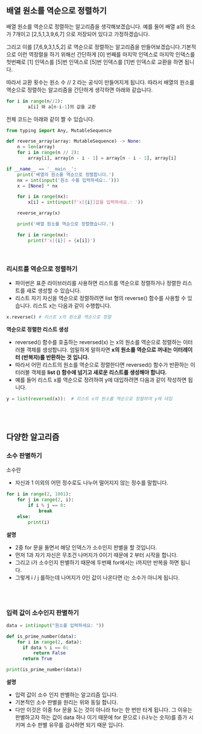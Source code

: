 ## 배열 원소를 역순으로 정렬하기

배열 원소를 역순으로 정렬하는 알고리즘을 생각해보겠습니다. 예를 들어 배열 a의 원소가 7개이고 [2,5,1,3,9,6,7] 으로 저장되어 있다고 가정하겠습니다.

그리고 이를 [7,6,9,3,1,5,2] 로 역순으로 정렬하는 알고리즘을 만들어보겠습니다.기본적으로 이런 역정렬을 하기 위해선 간단하게 [0] 번째를 마지막 인덱스로 마지막 인덱스를 첫번째로 [1] 인덱스를 [5]번 인덱스로 [5]번 인덱스를 [1]번 인덱스로 교환을 하면 됩니다. 

따라서 교환 횟수는 원소 수 // 2 라는 공식이 만들어지게 됩니다. 따라서 배열의 원소를 역순으로 정렬하는 알고리즘을 간단하게 생각하면 아래와 같습니다.

```python
for i in range(n//2):
		a[i] 와 a[n-i-1]의 값을 교환
```

전체 코드는 아래와 같이 짤 수 있습니다.

```python
from typing import Any, MutableSequence

def reverse_array(array: MutableSequence) -> None:
    n = len(array)
    for i in range(n // 2):
        array[i], array[n - i - 1] = array[n - i - 1], array[i]

if __name__ == '__main__':
    print('배열의 원소를 역순으로 정렬합니다.')
    nx = int(input('원소 수를 입력하세요:.'))3
    x = [None] * nx

    for i in range(nx):
        x[i] = int(input(f'x[{i}]값을 입력하세요.: '))

    reverse_array(x)

    print('배열 원소를 역순으로 정렬했습니다.')

    for i in range(nx):
        print(f'x[{i}] = {x[i]}')
```

<br>

### **리시트를 역순으로 정렬하기**

- 파이썬은 표준 라이브러리를 사용하면 리스트를 역순으로 정렬하거나 정렬한 리스트를 새로 생성할 수 있습니다.
- 리스트 자기 자신을 역순으로 정렬하려면 list 형의 reverse() 함수를 사용할 수 있습니다. 리스트 x는 다음과 같이 수행합니다.

```python
x.reverse() # 리스트 x의 원소를 역순으로 정렬
```

**역순으로 정렬한 리스트 생성**

- reversed() 함수를 호출하는 reversed(x) 는 x의 원소를 역순으로 정렬하는 이터러블 객체를 생성합니다. 엄밀하게 말하자면 **x의 원소를 역순으로 꺼내는 이터레이터 (반복자)를 반환하는 것 입니다.**
- 따라서 어떤 리스트의 원소를 역순으로 정렬한다면 reversed() 함수가 반환하는 이터러블 객체를 **list () 함수에 넘기고 새로운 리스트를 생성해야 합니다.**
- 예를 들어 리스트 x를 역순으로 정려하여 y에 대입하려면 다음과 같이 작성하면 됩니다.

```python
y = list(reversed(x)):  # 리스트 x의 원소를 역순으로 정렬하여 y에 대입
```

<br> <br>

## **다양한 알고리즘**

### **소수 판별하기**

소수란

- 자신과 1 이외의 어떤 정수로도 나누어 떨어지지 않는 정수를 말합니다.

```python
for i in range(2, 1001):
    for j in range(2, i):
        if i % j == 0:
            break
    else:
        print(i)
```

**설명**

- 2중 for 문을 돌면서 해당 인덱스가 소수인지 판별을 할 것입니다.
- 먼저 1과 자기 자신은 무조건 나머지가 0이기 때문에 2 부터 시작을 합니다.
- 그리고 i가 소수인지 판별하기 때문에 두번째 for에서는 i까지만 반복을 하면 됩니다.
- 그렇게 i / j 를하는데 나머지가 0인 값이 나온다면 i는 소수가 아니게 됩니다.

<br> <br>

### 입력 값이 소수인지 판별하기

```python
data = int(input("원소를 입력하세요: "))

def is_prime_number(data):
    for i in range(2, data):
      if data % i == 0:
          return False
      return True

print(is_prime_number(data))
```

**설명**

- 입력 값이 소수 인지 판별하는 알고리즘 입니다.
- 기본적인 소수 판별을 원리는 위와 동일 합니다.
- 다만 이것은 이중 for 문을 도는 것이 아니라 for는 한 번만 타게 됩니다. 그 이유는 판별하고자 하는 값이 data 하나 이기 때문에 for 문으로 i (나누는 숫자)를 증가 시키며 소수 판별 유무를 검사하면 되기 때문 입니다.